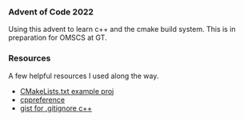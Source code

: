 ### Advent of Code 2022

Using this advent to learn c++ and the cmake build system.
This is in preparation for OMSCS at GT.


### Resources 
A few helpful resources I used along the way.

- [CMakeLists.txt example proj](https://gitlab.com/CLIUtils/modern-cmake/-/blob/master/examples/extended-project/src/CMakeLists.txt)
- [cppreference](https://en.cppreference.com/w/)
- [gist for .gitignore c++](https://gist.github.com/Yousha/3830712334ac30a90eb6041b932b68d7)